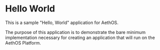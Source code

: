 # Hello World

This is a sample "Hello, World" application for AethOS.

The purpose of this application is to demonstrate the bare minimum implementation necessary for creating an application that will run on the AethOS Platform.
